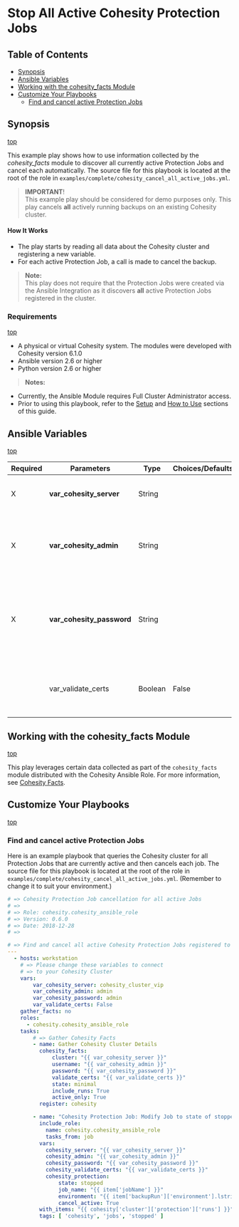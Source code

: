 # Stop All Active Cohesity Protection Jobs

## Table of Contents
- [Synopsis](#synopsis)
- [Ansible Variables](#ansible-variables)
- [Working with the cohesity_facts Module](#Working-with-the-cohesity_facts-Module)
- [Customize Your Playbooks](#Customize-your-playbooks)
  - [Find and cancel active Protection Jobs](#Find-and-cancel-active-protection-jobs)

## Synopsis
[top](#Stop-All-Active-Cohesity-Protection-Jobs)

This example play shows how to use information collected by the *cohesity_facts* module to discover all currently active Protection Jobs and cancel each automatically. The source file for this playbook is located at the root of the role in `examples/complete/cohesity_cancel_all_active_jobs.yml`.
> **IMPORTANT**!<br>
  This example play should be considered for demo purposes only.  This play cancels **all** actively running backups on an existing Cohesity cluster.

#### How It Works
- The play starts by reading all data about the Cohesity cluster and registering a new variable.
- For each active Protection Job, a call is made to cancel the backup.

> **Note:**<br>
This play does not require that the Protection Jobs were created via the Ansible Integration as it discovers **all** active Protection Jobs registered in the cluster.

### Requirements
[top](#Stop-All-Active-Cohesity-Protection-Jobs)

  - A physical or virtual Cohesity system. The modules were developed with Cohesity version 6.1.0
  - Ansible version 2.6 or higher
  - Python version 2.6 or higher

> **Notes:**
  - Currently, the Ansible Module requires Full Cluster Administrator access.
  - Prior to using this playbook, refer to the [Setup](../../setup.md) and [How to Use](../../how-to-use.md) sections of this guide.

## Ansible Variables
[top](#Stop-All-Active-Cohesity-Protection-Jobs)

| Required | Parameters | Type | Choices/Defaults | Comments |
| --- | --- | --- | --- | --- |
| X | **var_cohesity_server** | String | | IP or FQDN for the Cohesity cluster |
| X | **var_cohesity_admin** | String | | Username with which Ansible will connect to the Cohesity cluster |
| X | **var_cohesity_password** | String | | Password belonging to the selected Username.  This parameter is not logged. |
|   | var_validate_certs | Boolean | False | Switch determines if SSL Validation should be enabled. |

## Working with the cohesity_facts Module
[top](#Stop-All-Active-Cohesity-Protection-Jobs)

This play leverages certain data collected as part of the `cohesity_facts` module distributed with the Cohesity Ansible Role.  For more information, see [Cohesity Facts](../../modules/cohesity_facts.md).

## Customize Your Playbooks
[top](#Stop-All-Active-Cohesity-Protection-Jobs)

### Find and cancel active Protection Jobs

Here is an example playbook that queries the Cohesity cluster for all Protection Jobs that are currently active and then cancels each job. The source file for this playbook is located at the root of the role in `examples/complete/cohesity_cancel_all_active_jobs.yml`.  (Remember to change it to suit your environment.)

```yaml
# => Cohesity Protection Job cancellation for all active Jobs
# =>
# => Role: cohesity.cohesity_ansible_role
# => Version: 0.6.0
# => Date: 2018-12-28
# =>

# => Find and cancel all active Cohesity Protection Jobs registered to a Cluster
---
  - hosts: workstation
    # => Please change these variables to connect
    # => to your Cohesity Cluster
    vars:
        var_cohesity_server: cohesity_cluster_vip
        var_cohesity_admin: admin
        var_cohesity_password: admin
        var_validate_certs: False
    gather_facts: no
    roles:
      - cohesity.cohesity_ansible_role
    tasks:
        # => Gather Cohesity Facts
        - name: Gather Cohesity Cluster Details
          cohesity_facts:
              cluster: "{{ var_cohesity_server }}"
              username: "{{ var_cohesity_admin }}"
              password: "{{ var_cohesity_password }}"
              validate_certs: "{{ var_validate_certs }}"
              state: minimal
              include_runs: True
              active_only: True
          register: cohesity

        - name: "Cohesity Protection Job: Modify Job to state of stopped/canceled."
          include_role:
            name: cohesity.cohesity_ansible_role
            tasks_from: job
          vars:
            cohesity_server: "{{ var_cohesity_server }}"
            cohesity_admin: "{{ var_cohesity_admin }}"
            cohesity_password: "{{ var_cohesity_password }}"
            cohesity_validate_certs: "{{ var_validate_certs }}"
            cohesity_protection:
                state: stopped
                job_name: "{{ item['jobName'] }}"
                environment: "{{ item['backupRun']['environment'].lstrip('k') }}"
                cancel_active: True
          with_items: "{{ cohesity['cluster']['protection']['runs'] }}"
          tags: [ 'cohesity', 'jobs', 'stopped' ]
```
